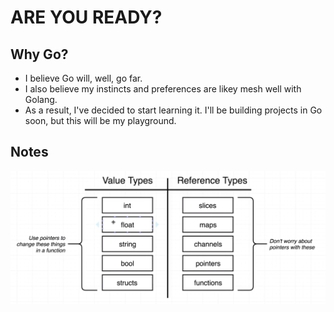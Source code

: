 # ARE YOU READY?

## Why Go?
* I believe Go will, well, go far. 
* I also believe my instincts and preferences are likey mesh well with Golang.
* As a result, I've decided to start learning it. I'll be building projects in Go soon, but this will be my playground.

## Notes

![Reference vs Value](referenceVsValue.png)